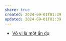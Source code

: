 ```yaml
---
share: true
created: 2024-09-01T01:39
updated: 2024-09-01T01:39
---
```

- [Vô vi là một ẩn dụ](../Tri%E1%BA%BFt%20h%E1%BB%8Dc/Tri%E1%BA%BFt%20h%E1%BB%8Dc%20ph%C6%B0%C6%A1ng%20%C4%90%C3%B4ng/V%C3%B4%20vi%20l%C3%A0%20m%E1%BB%99t%20%E1%BA%A9n%20d%E1%BB%A5.md)
